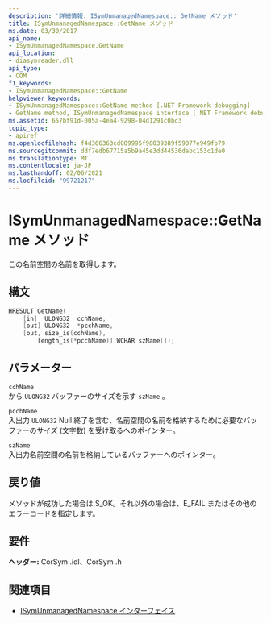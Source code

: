 ```yaml
---
description: '詳細情報: ISymUnmanagedNamespace:: GetName メソッド'
title: ISymUnmanagedNamespace::GetName メソッド
ms.date: 03/30/2017
api_name:
- ISymUnmanagedNamespace.GetName
api_location:
- diasymreader.dll
api_type:
- COM
f1_keywords:
- ISymUnmanagedNamespace::GetName
helpviewer_keywords:
- ISymUnmanagedNamespace::GetName method [.NET Framework debugging]
- GetName method, ISymUnmanagedNamespace interface [.NET Framework debugging]
ms.assetid: 657bf91d-005a-4ea4-9298-04d1291c0bc3
topic_type:
- apiref
ms.openlocfilehash: f4d366363cd089995f98039389f59077e949fb79
ms.sourcegitcommit: ddf7edb67715a5b9a45e3dd44536dabc153c1de0
ms.translationtype: MT
ms.contentlocale: ja-JP
ms.lasthandoff: 02/06/2021
ms.locfileid: "99721217"
---
```

# <a name="isymunmanagednamespacegetname-method"></a>ISymUnmanagedNamespace::GetName メソッド

この名前空間の名前を取得します。  
  
## <a name="syntax"></a>構文  
  
```cpp  
HRESULT GetName(  
    [in]  ULONG32  cchName,  
    [out] ULONG32  *pcchName,  
    [out, size_is(cchName),  
        length_is(*pcchName)] WCHAR szName[]);  
```  
  
## <a name="parameters"></a>パラメーター  

 `cchName`  
 から `ULONG32` バッファーのサイズを示す `szName` 。  
  
 `pcchName`  
 入出力 `ULONG32` Null 終了を含む、名前空間の名前を格納するために必要なバッファーのサイズ (文字数) を受け取るへのポインター。  
  
 `szName`  
 入出力名前空間の名前を格納しているバッファーへのポインター。  
  
## <a name="return-value"></a>戻り値  

 メソッドが成功した場合は S_OK。それ以外の場合は、E_FAIL またはその他のエラーコードを指定します。  
  
## <a name="requirements"></a>要件  

 **ヘッダー:** CorSym .idl、CorSym .h  
  
## <a name="see-also"></a>関連項目

- [ISymUnmanagedNamespace インターフェイス](isymunmanagednamespace-interface.md)
